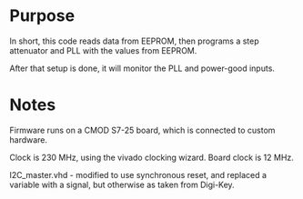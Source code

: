 # Purpose

In short, this code reads data from EEPROM, then programs a step attenuator and PLL with the values from EEPROM.

After that setup is done, it will monitor the PLL and power-good inputs.

# Notes

Firmware runs on a CMOD S7-25 board, which is connected to custom hardware.

Clock is 230 MHz, using the vivado clocking wizard. Board clock is 12 MHz.

I2C_master.vhd - modified to use synchronous reset, and replaced a variable with a signal, but otherwise as taken from Digi-Key.

